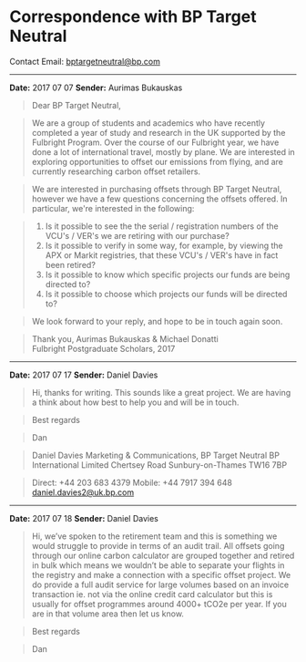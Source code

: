 # Correspondence with BP Target Neutral

Contact Email: bptargetneutral@bp.com

---

**Date:** 2017 07 07
**Sender:** Aurimas Bukauskas 

>Dear BP Target Neutral,

>We are a group of students and academics who have recently completed a year of study and research in the UK supported by the Fulbright Program. Over the course of our Fulbright year, we have done a lot of international travel, mostly by plane. We are interested in exploring opportunities to offset our emissions from flying, and are currently researching carbon offset retailers. 

>We are interested in purchasing offsets through BP Target Neutral, however we have a few questions concerning the offsets offered. In particular, we're interested in the following:

>1. Is it possible to see the the serial / registration numbers of the VCU's / VER's we are retiring with our purchase?
>2. Is it possible to verify in some way, for example, by viewing the APX or Markit registries, that these VCU's / VER's have in fact been retired?
>3. Is it possible to know which specific projects our funds are being directed to?
>4. Is it possible to choose which projects our funds will be directed to?

>We look forward to your reply, and hope to be in touch again soon.

>Thank you, 
Aurimas Bukauskas & Michael Donatti  
Fulbright Postgraduate Scholars, 2017  
  
---

**Date:** 2017 07 17
**Sender:** Daniel Davies 

>Hi, thanks for writing. This sounds like a great project. We are having a think about how best to help you and will be in touch.

>Best regards

>Dan

>Daniel Davies 
Marketing & Communications, BP Target Neutral
BP International Limited
Chertsey Road
Sunbury-on-Thames
TW16 7BP

>Direct:  +44 203 683 4379
Mobile: +44 7917 394 648 
daniel.davies2@uk.bp.com 

---

**Date:** 2017 07 18
**Sender:** Daniel Davies 

>Hi, we’ve spoken to the retirement team and this is something we would struggle to provide in terms of an audit trail. All offsets going through our online carbon calculator are grouped together and retired in bulk which means we wouldn’t be able to separate your flights in the registry and make a connection with a specific offset project. We do provide a full audit service for large volumes based on an invoice transaction ie. not via the online credit card calculator but this is usually for offset programmes around 4000+ tCO2e per year. If you are in that volume area then let us know.

>Best regards

>Dan
